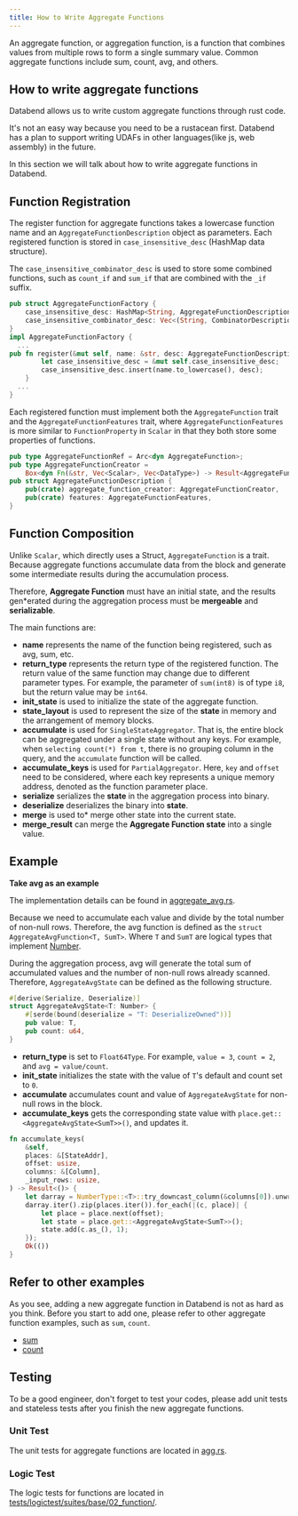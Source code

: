 ```yaml
---
title: How to Write Aggregate Functions
---
```


An aggregate function, or aggregation function, is a function that combines values from multiple rows to form a single summary value. Common aggregate functions include sum, count, avg, and others.

## How to write aggregate functions

Databend allows us to write custom aggregate functions through rust code.

It's not an easy way because you need to be a rustacean first. Databend has a plan to support writing UDAFs in other languages(like js, web assembly) in the future.

In this section we will talk about how to write aggregate functions in Databend.

## Function Registration

The register function for aggregate functions takes a lowercase function name and an `AggregateFunctionDescription` object as parameters. Each registered function is stored in  `case_insensitive_desc` (HashMap data structure).

The `case_insensitive_combinator_desc` is used to store some combined functions, such as `count_if` and `sum_if` that are combined with the `_if` suffix.

```rust
pub struct AggregateFunctionFactory {
    case_insensitive_desc: HashMap<String, AggregateFunctionDescription>,
    case_insensitive_combinator_desc: Vec<(String, CombinatorDescription)>,
}
impl AggregateFunctionFactory {
  ...
pub fn register(&mut self, name: &str, desc: AggregateFunctionDescription) {
        let case_insensitive_desc = &mut self.case_insensitive_desc;
        case_insensitive_desc.insert(name.to_lowercase(), desc);
    }
  ...
}
```

Each registered function must implement both the `AggregateFunction` trait and the `AggregateFunctionFeatures` trait, where `AggregateFunctionFeatures` is more similar to `FunctionProperty` in `Scalar` in that they both store some properties of functions.

```rust
pub type AggregateFunctionRef = Arc<dyn AggregateFunction>;
pub type AggregateFunctionCreator =
    Box<dyn Fn(&str, Vec<Scalar>, Vec<DataType>) -> Result<AggregateFunctionRef> + Sync + Send>;
pub struct AggregateFunctionDescription {
    pub(crate) aggregate_function_creator: AggregateFunctionCreator,
    pub(crate) features: AggregateFunctionFeatures,
}
```

## Function Composition

Unlike `Scalar`, which directly uses a Struct, `AggregateFunction` is a trait. Because aggregate functions accumulate data from the block and generate some intermediate results during the accumulation process.

Therefore, **Aggregate Function** must have an initial state, and the results gen*erated during the aggregation process must be **mergeable** and **serializable**.

The main functions are:

- **name** represents the name of the function being registered, such as avg, sum, etc.
- **return_type** represents the return type of the registered function. The return value of the same function may change due to different parameter types. For example, the parameter of `sum(int8)` is of type `i8`, but the return value may be `int64`.
- **init_state** is used to initialize the state of the aggregate function.
- **state_layout** is used to represent the size of the **state** in memory and the arrangement of memory blocks.
- **accumulate** is used for `SingleStateAggregator`. That is, the entire block can be aggregated under a single state without any keys. For example, when `selecting count(*) from t`, there is no grouping column in the query, and the `accumulate` function will be called.
- **accumulate_keys** is used for `PartialAggregator`. Here, `key` and `offset` need to be considered, where each key represents a unique memory address, denoted as the function parameter place.
- **serialize** serializes the **state** in the aggregation process into binary.
- **deserialize** deserializes the binary into **state**.
- **merge** is used to* merge other state into the current state.
- **merge_result** can merge the **Aggregate Function state** into a single value.

## Example

**Take avg as an example**

The implementation details can be found in [aggregate_avg.rs](https://github.com/datafuselabs/databend/blob/d5e06af03ba0f99afdd6bdc974bf2f5c1c022db8/src/query/functions/src/aggregates/aggregate\_avg.rs).

Because we need to accumulate each value and divide by the total number of non-null rows. Therefore, the avg function is defined as the `struct AggregateAvgFunction<T, SumT>`. Where `T` and `SumT` are logical types that implement [Number](https://github.com/datafuselabs/databend/blob/2aec38605eebb7f0e1717f7f54ec52ae0f2e530b/src/query/expression/src/types/number.rs).

During the aggregation process, avg will generate the total sum of accumulated values and the number of non-null rows already scanned. Therefore, `AggregateAvgState` can be defined as the following structure.

```rust
#[derive(Serialize, Deserialize)]
struct AggregateAvgState<T: Number> {
    #[serde(bound(deserialize = "T: DeserializeOwned"))]
    pub value: T,
    pub count: u64,
}
```

- **return_type** is set to `Float64Type`. For example, `value = 3`, `count = 2`, and `avg = value/count`.
- **init_state** initializes the state with the value of `T`'s default and count set to `0`.
- **accumulate** accumulates count and value of `AggregateAvgState` for non-null rows in the block.
- **accumulate_keys** gets the corresponding state value with `place.get::<AggregateAvgState<SumT>>()`, and updates it.

```rust
fn accumulate_keys(
    &self,
    places: &[StateAddr],
    offset: usize,
    columns: &[Column],
    _input_rows: usize,
) -> Result<()> {
    let darray = NumberType::<T>::try_downcast_column(&columns[0]).unwrap();
    darray.iter().zip(places.iter()).for_each(|(c, place)| {
        let place = place.next(offset);
        let state = place.get::<AggregateAvgState<SumT>>();
        state.add(c.as_(), 1);
    });
    Ok(())
}
```

## Refer to other examples

As you see, adding a new aggregate function in Databend is not as hard as you think.
Before you start to add one, please refer to other aggregate function examples, such as `sum`, `count`.

- [sum](https://github.com/datafuselabs/databend/blob/d5e06af03ba0f99afdd6bdc974bf2f5c1c022db8/src/query/functions/src/aggregates/aggregate\_sum.rs)
- [count](https://github.com/datafuselabs/databend/blob/d5e06af03ba0f99afdd6bdc974bf2f5c1c022db8/src/query/functions/src/aggregates/aggregate\_count.rs)

## Testing

To be a good engineer, don't forget to test your codes, please add unit tests and stateless tests after you finish the new aggregate functions.

### Unit Test

The unit tests for aggregate functions are located in [agg.rs](https://github.com/datafuselabs/databend/blob/d5e06af03ba0f99afdd6bdc974bf2f5c1c022db8/src/query/functions/tests/it/aggregates/agg.rs).

### Logic Test

The logic tests for functions are located in [tests/logictest/suites/base/02\_function/](https://github.com/datafuselabs/databend/tree/d5e06af03ba0f99afdd6bdc974bf2f5c1c022db8/tests/sqllogictests/suites/query/02\_function).
